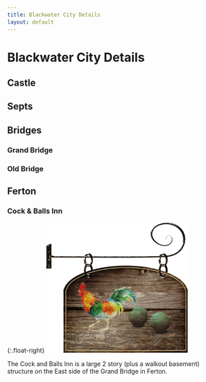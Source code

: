 ```yaml
---
title: Blackwater City Details
layout: default
---
```



# Blackwater City Details

## Castle

## Septs

## Bridges

### Grand Bridge  

### Old Bridge  

## Ferton

### Cock & Balls Inn
{:.float-right}
<img src="../images/Cock and Balls Sign.png" height="300">  
  
The Cock and Balls Inn is a large 2 story (plus a walkout basement) structure on the East side of the Grand Bridge in Ferton.
